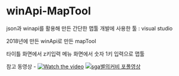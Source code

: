 # winApi-MapTool
json과 winapi를 활용해 만든 간단한 맵툴
개발에 사용한 툴 : visual studio

2018년에 만든 winApi로 만든 mapTool

타이틀 화면에서 z키입력
메뉴 화면에서 숫자 1키 입력으로 맵툴

참고 동영상 - 
[![Watch the video](https://youtu.be/qrEOZnrhPaU/maxresdefault.jpg)](https://youtu.be/qrEOZnrhPaU)
[![sga별의커비 포폴영상](https://img.youtu.be/qrEOZnrhPaU/0.jpg)](https://youtu.be/qrEOZnrhPaU?t=0s)
